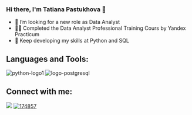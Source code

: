 ### Hi there, I'm Tatiana Pastukhova 👋

- 🔎 I’m looking for a new role as Data Analyst
- 👩‍🎓 Completed the Data Analyst Professional Training Cours by Yandex Practicum
- 🌱 Keep developing my skills at Python and SQL

## Languages and Tools:
![python-logo1](https://github.com/nottdzr/nottdzr/assets/141838739/63d1d1b3-3c60-433c-b94b-b70ab0564eff)
![logo-postgresql](https://github.com/nottdzr/nottdzr/assets/141838739/bb28f420-e5cd-46d0-ae3a-4cf393c2cf5a)


## Connect with me:
[<img src="https://github.com/nottdzr/nottdzr/assets/141838739/a006bc0a-e622-4821-b781-3116041bb7b5">](https://t.me/Nottdzr)
[![174857](https://github.com/nottdzr/nottdzr/assets/141838739/82f17a4a-9f67-403c-9ef3-7399dc4ae593)
](https://www.linkedin.com/in/tatiana-pastukhova-5044aa233/)
<!--
**nottdzr/nottdzr** is a ✨ _special_ ✨ repository because its `README.md` (this file) appears on your GitHub profile.
-->
